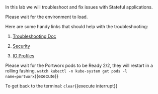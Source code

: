 </br>

In this lab we will troubleshoot and fix issues with Stateful applications. 


Please wait for the environment to load.


Here are some handy links that should help with the troubleshooting:

1. [Troubleshooting Doc](https://2.3.docs.portworx.com/portworx-install-with-kubernetes/operate-and-maintain-on-kubernetes/troubleshooting/)

2. [Security](https://2.3.docs.portworx.com/cloud-references/security/kubernetes/shared-secret-model/)

3. [IO Profiles](https://2.3.docs.portworx.com/install-with-other/operate-and-maintain/performance-and-tuning/tuning/)


Please wait for the Portworx pods to be Ready 2/2, they will restart in a rolling fashing.
`watch kubectl -n kube-system get pods -l name=portworx`{{execute}}

To get back to the terminal:
```clear```{{execute interrupt}}
